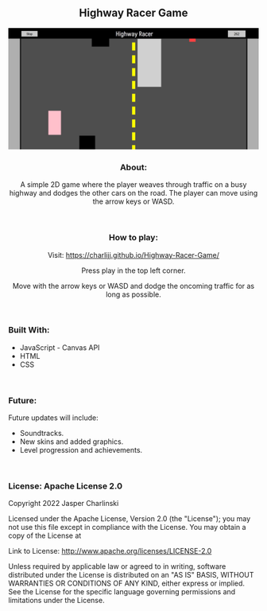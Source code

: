 <h2 align="center">Highway Racer Game</h2>

![alt text](https://github.com/charlijj/portfolio/blob/main/img/gameBackground.jpg)


<h3 align="center">About: </h3>
<p align="center">A simple 2D game where the player weaves through traffic on a busy highway and dodges the other cars on the road. The player can move using the arrow keys or WASD. </p>
<br />

<h3 align="center">How to play:</h3>
<p align="center">Visit: <a href="https://charlijj.github.io/Highway-Racer-Game/">https://charlijj.github.io/Highway-Racer-Game/</a></p>
<p align="center">Press play in the top left corner.</p>
<p align="center">Move with the arrow keys or WASD and dodge the oncoming traffic for as long as possible.</p>

<br />

<h3>Built With: </h3>

<ul>
  <li>JavaScript - Canvas API</li>
  <li>HTML</li>
  <li>CSS</li>
</ul>

<br />

<h3>Future:</h3>
<p>Future  updates will include: </p>
<ul>
  <li>Soundtracks.</li>
  <li>New skins and added graphics.</li>
  <li>Level progression and achievements.</li>
</ul>

<br />

<h3>License: Apache License 2.0</h3>
<p>Copyright 2022 Jasper Charlinski</p>
<p>Licensed under the Apache License, Version 2.0 (the "License"); you may not use this file except in compliance with the License. You may obtain a copy of the License at</p>
<p>Link to License: <a href="http://www.apache.org/licenses/LICENSE-2.0">http://www.apache.org/licenses/LICENSE-2.0</a>
<p>Unless required by applicable law or agreed to in writing, software distributed under the License is distributed on an "AS IS" BASIS, WITHOUT WARRANTIES OR CONDITIONS OF ANY KIND, either express or implied. See the License for the specific language governing permissions and limitations under the License.</p>
